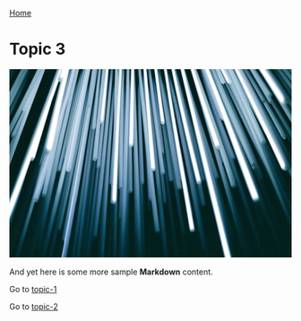 [Home](home.md)

# Topic 3

![](images/christopher-burns-Kj2SaNHG-hg-unsplash.jpg ':class=banner-image')

And yet here is some more sample **Markdown** content.  

Go to [topic-1](topic-1.md)

Go to [topic-2](topic-2.md)